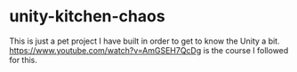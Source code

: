 # unity-kitchen-chaos
This is just a pet project I have built in order to get to know the Unity a bit. https://www.youtube.com/watch?v=AmGSEH7QcDg is the course I followed for this.
